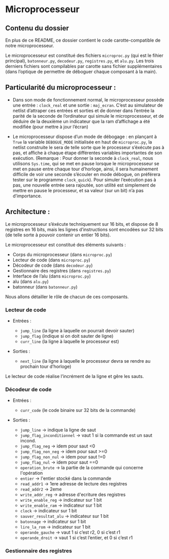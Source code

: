 # Microprocesseur


## Contenu du dossier

En plus de ce README, ce dossier contient le code carotte-compatible de notre microprocesseur.

Le microprocesseur est constitué des fichiers `microproc.py` (qui est le fihier principal), `batonneur.py`, `decodeur.py`, `registres.py`, et `alu.py`. Les trois derniers fichiers sont compilables par carotte sans fichier supplémentaires (dans l’optique de permettre de déboguer chaque composant à la main).

## Particularité du microprocesseur :

- Dans son mode de fonctionnement normal, le microprocesseur possède une entrée : `clock_real` et une sortie : `maj_ecran`. C’est au simulateur de netlist d’attraper ces entrées et sorties et de donner dans l’entrée la parité de la seconde de l’ordinateur qui simule le microprocesseur, et de déduire de la deuxième un indicateur que la ram d’affichage a été modifiée (pour mettre à jour l’écran)

- Le microprocesseur dispose d’un mode de débogage : en plançant à `True` la variable `DEBOGUE_MODE` initialisée en haut de `microproc.py`, la netlist construite le sera de telle sorte que le processeur s’éxécute pas à pas, et affiche à chaque étape différentes variables importantes de son exécution. (Remarque : Pour donner la seconde à `clock_real`, nous utilisons `Sys.time`, qui se met en pause lorsque le microprocesseur se met en pause entre chaque tour d’horloge, ainsi, il sera humainement difficile de voir une seconde s’écouler en mode débogue, on préférera tester sur le programme `clock_quick`). Pour simuler l’exécution pas à pas, une nouvelle entrée sera rajoutée, son utilité est simplement de mettre en pause le processeur, et sa valeur (sur un bit) n’a pas d’importance.

## Architecture :

Le microprocesseur s’éxécute techniquement sur 16 bits, et dispose de 8 registres en 16 bits, mais les lignes d’instructions sont encodées sur 32 bits (de telle sorte à pouvoir contenir un entier 16 bits).


Le microprocesseur est constitué des éléments suivants :

- Corps du microprocesseur (dans `microproc.py`)
- Lecteur de code (dans `microproc.py`)
- Décodeur de code (dans `decodeur.py`)
- Gestionnaire des registres (dans `registres.py`)
- Interface de l’alu (dans `microproc.py`)
- alu (dans `alu.py`)
- batonneur (dans `batonneur.py`)

Nous allons détailler le rôle de chacun de ces composants.

### Lecteur de code

- Entrées :
	- `jump_line` (la ligne à laquelle on pourrait devoir sauter)
	- `jump_flag` (indique si on doit sauter de ligne)
	- `curr_line` (la ligne à laquelle le processeur est)

- Sorties :	
	- `next_line` (la ligne à laquelle le processeur devra se rendre au prochain tour d’horloge)


Le lecteur de code réalise l’incrément de la ligne et gêre les sauts.


### Décodeur de code

- Entrées : 
	- `curr_code` (le code binaire sur 32 bits de la commande)

- Sorties :
	- `jump_line` ->                  indique la ligne de saut 
	- `jump_flag_inconditionnel` ->   vaut 1 si la commande est un saut incond.
	- `jump_flag_neg` ->              idem pour saut <0
	- `jump_flag_non_neg` ->          idem pour saut >=0
	- `jump_flag_non_nul` ->          idem pour saut !=0
	- `jump_flag_nul` ->              idem pour saut ==0
	- `operation_brute` ->            la partie de la commande qui concerne l'opération
	- `entier` ->                     l'entier stocké dans la commande
	- `read_addr1` ->                 1ere adresse de lecture des registres
	- `read_addr2` ->                 2eme
	- `write_addr_reg` ->             adresse d'ecriture des registres
	- `write_enable_reg` ->           indicateur sur 1 bit
	- `write_enable_ram` ->           indicateur sur 1 bit
	- `clock` ->                      indicateur sur 1 bit
	- `sauver_resultat_alu` ->        indicateur sur 1 bit
	- `batonnage` ->                  indicateur sur 1 bit
	- `lire_la_rom` ->                indicateur sur 1 bit
	- `operande_gauche` ->            vaut 1 si c’est r2, 0 si c’est r1
	- `operande_droit` ->             vaut 1 si c’est l’entier, et 0 si c’est r1


### Gestionnaire des registres




























